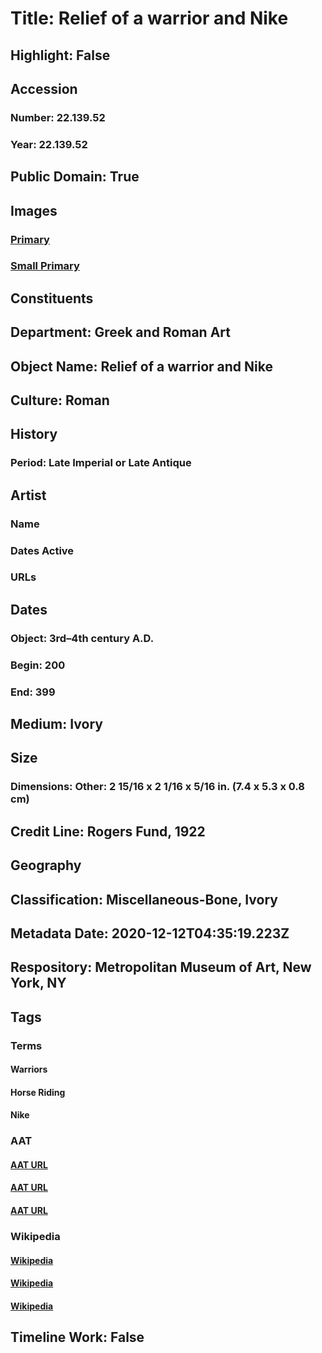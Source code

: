 # Title: Relief of a warrior and Nike
## Highlight: False
## Accession
### Number: 22.139.52
### Year: 22.139.52
## Public Domain: True
## Images
### [Primary](https://images.metmuseum.org/CRDImages/gr/original/sf2213952.jpg)
### [Small Primary](https://images.metmuseum.org/CRDImages/gr/web-large/sf2213952.jpg)
## Constituents
## Department: Greek and Roman Art
## Object Name: Relief of a warrior and Nike
## Culture: Roman
## History
### Period: Late Imperial or Late Antique
## Artist
### Name
### Dates Active
### URLs
## Dates
### Object: 3rd–4th century A.D.
### Begin: 200
### End: 399
## Medium: Ivory
## Size
### Dimensions: Other: 2 15/16 x 2 1/16 x 5/16 in. (7.4 x 5.3 x 0.8 cm)
## Credit Line: Rogers Fund, 1922
## Geography
## Classification: Miscellaneous-Bone, Ivory
## Metadata Date: 2020-12-12T04:35:19.223Z
## Respository: Metropolitan Museum of Art, New York, NY
## Tags
### Terms
#### Warriors
#### Horse Riding
#### Nike
### AAT
#### [AAT URL](http://vocab.getty.edu/page/aat/300261945)
#### [AAT URL](http://vocab.getty.edu/page/aat/300249313)
#### [AAT URL](http://vocab.getty.edu/page/ia/901000070)
### Wikipedia
#### [Wikipedia]()
#### [Wikipedia]()
#### [Wikipedia]()
## Timeline Work: False